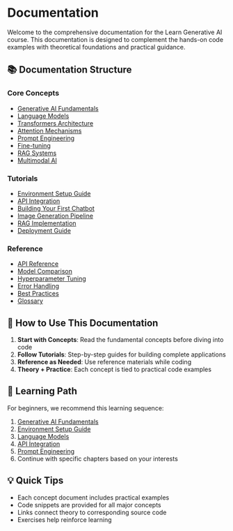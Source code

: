 # Documentation

Welcome to the comprehensive documentation for the Learn Generative AI course. This documentation is designed to complement the hands-on code examples with theoretical foundations and practical guidance.

## 📚 Documentation Structure

### Core Concepts

- [Generative AI Fundamentals](concepts/generative-ai-fundamentals.md)
- [Language Models](concepts/language-models.md)
- [Transformers Architecture](concepts/transformers.md)
- [Attention Mechanisms](concepts/attention.md)
- [Prompt Engineering](concepts/prompt-engineering.md)
- [Fine-tuning](concepts/fine-tuning.md)
- [RAG Systems](concepts/rag.md)
- [Multimodal AI](concepts/multimodal.md)

### Tutorials

- [Environment Setup Guide](tutorials/environment-setup.md)
- [API Integration](tutorials/api-integration.md)
- [Building Your First Chatbot](tutorials/first-chatbot.md)
- [Image Generation Pipeline](tutorials/image-generation.md)
- [RAG Implementation](tutorials/rag-implementation.md)
- [Deployment Guide](tutorials/deployment.md)

### Reference

- [API Reference](reference/api-reference.md)
- [Model Comparison](reference/model-comparison.md)
- [Hyperparameter Tuning](reference/hyperparameters.md)
- [Error Handling](reference/error-handling.md)
- [Best Practices](reference/best-practices.md)
- [Glossary](reference/glossary.md)

## 🎯 How to Use This Documentation

1. **Start with Concepts**: Read the fundamental concepts before diving into code
2. **Follow Tutorials**: Step-by-step guides for building complete applications
3. **Reference as Needed**: Use reference materials while coding
4. **Theory + Practice**: Each concept is tied to practical code examples

## 📖 Learning Path

For beginners, we recommend this learning sequence:

1. [Generative AI Fundamentals](concepts/generative-ai-fundamentals.md)
2. [Environment Setup Guide](tutorials/environment-setup.md)
3. [Language Models](concepts/language-models.md)
4. [API Integration](tutorials/api-integration.md)
5. [Prompt Engineering](concepts/prompt-engineering.md)
6. Continue with specific chapters based on your interests

## 💡 Quick Tips

- Each concept document includes practical examples
- Code snippets are provided for all major concepts
- Links connect theory to corresponding source code
- Exercises help reinforce learning
